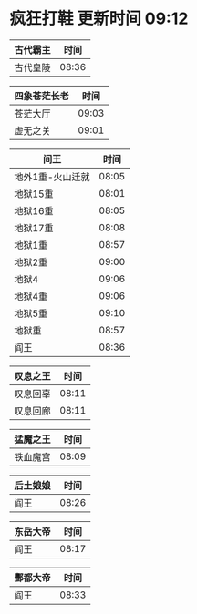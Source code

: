 # 疯狂打鞋 更新时间 09:12

| 古代霸主   | 时间    |
|--------|-------|
| 古代皇陵 | 08:36 |

| 四象苍茫长老   | 时间    |
|--------|-------|
| 苍茫大厅 | 09:03 |
| 虚无之关 | 09:01 |

| 间王   | 时间    |
|--------|-------|
| 地外1重-火山迁就 | 08:05 |
| 地狱15重 | 08:01 |
| 地狱16重 | 08:05 |
| 地狱17重 | 08:08 |
| 地狱1重 | 08:57 |
| 地狱2重 | 09:00 |
| 地狱4 | 09:06 |
| 地狱4重 | 09:06 |
| 地狱5重 | 09:10 |
| 地狱重 | 08:57 |
| 阎王 | 08:36 |

| 叹息之王   | 时间    |
|--------|-------|
| 叹息回辜 | 08:11 |
| 叹息回廊 | 08:11 |

| 猛魔之王   | 时间    |
|--------|-------|
| 铁血魔宫 | 08:09 |

| 后土娘娘   | 时间    |
|--------|-------|
| 阎王 | 08:26 |

| 东岳大帝   | 时间    |
|--------|-------|
| 阎王 | 08:17 |

| 酆都大帝   | 时间    |
|--------|-------|
| 阎王 | 08:33 |